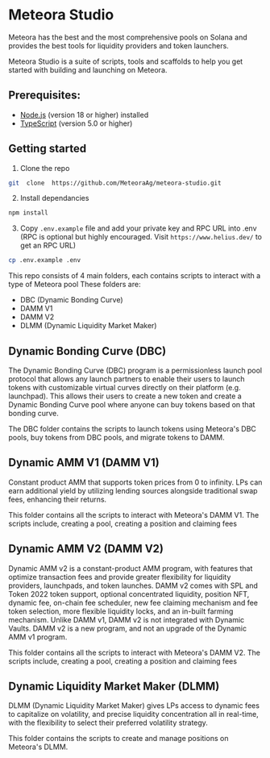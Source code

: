 # Meteora Studio

Meteora has the best and the most comprehensive pools on Solana and provides the best tools for liquidity providers and token launchers. 

Meteora Studio is a suite of scripts, tools and scaffolds to help you get started with building and launching on Meteora.

## Prerequisites:

-   [Node.js](https://nodejs.org/)  (version 18 or higher) installed
-   [TypeScript](https://www.typescriptlang.org/)  (version 5.0 or higher)


## Getting started

1. Clone the repo

```bash
git  clone  https://github.com/MeteoraAg/meteora-studio.git
```

2. Install dependancies

```bash
npm install
```

3. Copy `.env.example` file and add your private key and RPC URL into .env (RPC is optional but highly encouraged. Visit `https://www.helius.dev/` to get an RPC URL)

```bash
cp .env.example .env
```

This repo consists of 4 main folders, each contains scripts to interact with a type of Meteora pool
These folders are:
 - DBC (Dynamic Bonding Curve)
 - DAMM V1
 - DAMM V2
 - DLMM (Dynamic Liquidity Market Maker)

## Dynamic Bonding Curve (DBC)
The Dynamic Bonding Curve (DBC) program is a permissionless launch pool protocol that allows any launch partners to enable their users to launch tokens with customizable virtual curves directly on their platform (e.g. launchpad). This allows their users to create a new token and create a Dynamic Bonding Curve pool where anyone can buy tokens based on that bonding curve.

The DBC folder contains the scripts to launch tokens using Meteora's DBC pools, buy tokens from DBC pools, and migrate tokens to DAMM.

## Dynamic AMM V1 (DAMM V1)

Constant product AMM that supports token prices from 0 to infinity. LPs can earn additional yield by utilizing lending sources alongside traditional swap fees, enhancing their returns.

This folder contains all the scripts to interact with Meteora's DAMM V1. The scripts include, creating a pool, creating a position and claiming fees

## Dynamic AMM V2 (DAMM V2)

Dynamic AMM v2 is a constant-product AMM program, with features that optimize transaction fees and provide greater flexibility for liquidity providers, launchpads, and token launches. DAMM v2 comes with SPL and Token 2022 token support, optional concentrated liquidity, position NFT, dynamic fee, on-chain fee scheduler, new fee claiming mechanism and fee token selection, more flexible liquidity locks, and an in-built farming mechanism. Unlike DAMM v1, DAMM v2 is not integrated with Dynamic Vaults. DAMM v2 is a new program, and not an upgrade of the Dynamic AMM v1 program.

This folder contains all the scripts to interact with Meteora's DAMM V2. The scripts include, creating a pool, creating a position and claiming fees

## Dynamic Liquidity Market Maker (DLMM)

DLMM (Dynamic Liquidity Market Maker) gives LPs access to dynamic fees to capitalize on volatility, and precise liquidity concentration all in real-time, with the flexibility to select their preferred volatility strategy.

This folder contains the scripts to create and manage positions on Meteora's DLMM.